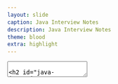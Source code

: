 ```yaml
---
layout: slide
caption: Java Interview Notes
description: Java Interview Notes
theme: blood
extra: highlight
---
```


<section data-markdown data-separator="===" data-separator-vertical="^---$">
  <textarea data-template>

## Java Interview Notes

===
### Java Keywords

![Java Keywords](/assets/images/slides/jiq/keywords.png)

---
### Java Reserved Words

- `const`
- `goto`
- Literals
  - `true`
  - `false`
  - `null`

---
### Java Restricted Identifiers

- They can be used for variable and method names, but not for type declarations.
  - So, they are also called **reserved type**
- `var`
- `record`
- `yield`
- `sealed`
- `permits`

===
### Variables

#### `var`
- `var` is only used for local variable type inference
- `var` is not a reserved word and allowed to be used as an identifier
  - It is a **reserved type** name which means it cannot be used to define a type, such as a `class`, `interface`, or `enum`

---
#### Example 1

```java
int i1, i2 = 1;

//var a=1,b=3; ERR:'var' is not allowed in compound declaration

var arr = new ArrayList<>();
arr.add("A");
arr.add(1.1);

var st = new HashSet<String>();
//st.add(1); ERR: incompatible types

final var name = "John";
var num = 1/0;

//var text = null; ERR: can't infer type
```

---
#### Example 2
- Following code compiles successfully!

```java
package var;

public class Var {
    public void var() {
        var var = "var";
    }

	public void Var() {
        Var var = new Var();
    }
}
```
===
### Numbers

#### Literals Format (1/2)
- Octal - starts with `0`: `017`, `0654`
- Hexadecimal - starts with `0x` or `0X`: `0xaaaaaa`, `0Xdff`
- Binary - starts with `0b` or `0B`: `0b10`, `0b11`
- Literals and the Underscore Character
  - valid: `1_000_000`, `1_______2` (12), `1__1.1__1` (11.11), `.1_1`
  - invalid: `_1000`, `1_`, `1_000._`, `0._1`
    - At beginning, at end, just before or after decimal point

---
#### Literals Format (2/2)
- Long - ends with `l` or `L` (default is `int`)
- Float - ends with `f` or `F` (default is `double`)

---
#### Numeric Promotion Rules
1. Two values have different data types => promote one of the values to the larger of the two data types.
2. One is integral and the other is floating-point => promote the integral value to the floating-point value’s data type.
3. Data types `byte`, `short`, and `char` => first promoted to `int` in **binary** arithmetic operations.
4. After all promotion, the resulting value will have the same data type as its promoted operands.

---
#### Numeric Promotion Rules - Samples (1/2)

```java
byte a = 2 + 100;
short b = 100 * 10;
byte c = 2 * 200;  // COMPILE ERROR - int result
byte a1 = ++a;

long l = 10;
a += b + l; // not binary arithmetic opr
a = a + b;  // COMPILE ERROR (int promotion)

short s = a + b;  // COMPILE ERROR (int promotion)
int i = a + b;
int j = a + b + 1l;  // COMPILE ERROR (long promotion)
 
float d = a + 1.0;  // COMPILE ERROR (double promotion)
float f = a + 1.0f;
```

---
#### Numeric Promotion Rules - Samples (2/2)

```java
int big = 1234567890;

float f = big;
System.out.println(big - (int)f);   // -46

long l = big;
System.out.println(big - (int)l);   // 0

double d = big;
System.out.println(big - (int)d);   // 0
```


---
#### Boxing

- Autoboxing can't work with numeric promotion

```java
Integer a = 10;  // Autoboxing
long b = a;      // Unboxing, then implicit casting 

Long d = 8;      // COMPILE ERROR
Long w = 10L;    // Autoboxing

// Both methods are valid - overloading
public class Kiwi {
	public void fly(int numMiles) {}
	public void fly(Integer numMiles) {}
}
```


---
#### Integer Cache

```java
Integer num1 = 128, num2 = 128;
System.out.println(num1 == num2); // false

Integer num3 = 127, num4 = 127;
System.out.println(num3 == num4); // true

Integer num5 = -128, num6 = -128;
System.out.println(num5 == num6); // true

Integer num7 = -129, num8 = -129;
System.out.println(num7 == num8); // false
```

---
#### Double

```java
final Double d = 1.0 / 0.0;
System.out.println("1.0/0.0 = " + d + " - " + d.isInfinite());
// 1.0/0.0 = Infinity - true

System.out.println(Math.min(Double.MIN_VALUE, 0.0d));
// 0.0
System.out.println("Double.MIN_VALUE = " + Double.MIN_VALUE);
// Double.MIN_VALUE = 4.9E-324

System.out.println("Integer.MIN_VALUE = " + Integer.MIN_VALUE);
// Integer.MIN_VALUE = -2147483648
```

===
### Operators

#### Precedence

![OperatorPrecedence](/assets/images/slides/jiq/operators-precedence.png)

---
#### Misc

```java
boolean healthy = false;
if(healthy = true)   // ASSIGNMENT!
  System.out.print("Good!");

System.out.print(null == null); // true
System.out.print(null instanceof null); // COMPILE ERROR

int stripes = 7;
System.out.print((stripes > 5) ? 21 : "Zebra");
int animal = (stripes < 9) ? 3 : "Horse"; // COMPILE ERROR

int sheep = 1, zzz = 1;
int s1 = zzz < 10 ? sheep++ : zzz++;    // sheep=2,zzz=1
int s2 = sheep >= 10 ? sheep++ : zzz++; // sheep=2,zzz=2
```

===
### String

#### Concatenation (+)

- `1 + 2 + "c"` => `3c`
- `"c" + 1 + 2` => `c12`
- If both operands are numeric, `+` means numeric addition.
- If either operand is a `String`, `+` means concatenation.
- **The expression is evaluated left to right.**
- The `+` operator is evaluated at compile time.

---
#### String Pool (1/2)

- Using the `new` operator for `String`, ensures that it is created in the heap (not into the string pool). 
- Using literal `String` ensures that the string is created in the string pool. 
  - String pool exists as part of the perm area in the heap.

---
#### String Pool (2/2)

```java
String s1 = "hello" + "world";
String s2 = "helloworld";
System.out.println(s1 == s2); // true

String s3 = "hello" + "world";
String s4 = "hello".concat("world");
System.out.println(s3 == s4); // false

String s5 = "hello" + "world";
String s6 = "hello".concat("world").intern();
System.out.println(s5 == s6); // true
```

---
#### Text Block

- A line break after the opening `"""` is required
- `\` at the end prevent new line (like shell script)
- Imagine a vertical line on the leftmost non-whitespace character
  - The left is `incidental whitespace` 
  - The right is `essential whitespace`

![text-block](/assets/images/slides/jiq/java-text-block.png)

---
#### String Methods

- Removing Whitespace
  - `strip()` - the same as `trime()` + Unicode support
  - `stripLeading()` & `stripTrailing()`
- Indentation
  - `indent(+/-int)` & `stripIndent()`

===
### Array

- **Anonymous Array**
  - `int[] nums = {42, 55, 99}`
- `ArrayStoreException` (runtime error)
  ```java
  Object x[] = new String[3];
  x[0] = new Integer(0);
  ```
- ```java
  int[] ids, types;  // both array
  int ids[], types;  // only 'ids' is array
  int[] a[], b[][];  // 'a' is 2D, 'b' is 3D array
  ```

===
### Collections

- `Collection` extends `Iterable`
  - `List`
  - `Set`
    - `SortedSet`
  - `Queue`
    - `Deque` (Double ended queue)
    - `BlockingQueue`
- `Map`
  - `SortedMap`
  - `ConcurrentMap`

---
### Thread-Safe (1/2)

- Followings are without **external synchronization**
- `ConcurrentLinkedQueue`
  - lock-free algorithm, all operations are atomic
- `CopyOnWriteArrayList`
  - updates to the list through a copy-on-write mechanism, then used for subsequent reads
- `EnumSet`
  - a bit vector to store its elements, all operations are atomic

---
### Thread-Safe (2/2)

- `EnumMap`
  - optimized for use with enum keys
  - uses an array of entries, each cell associated with a unique enum constant
- `ConcurrentHashMap`
  - lock striping technique
  - the map is divided into segments, and each segment is locked independently

===
### Pattern Matching

#### instanceof
- The `final` keyword prevents `pattern variable` reassignment!

```java
Object o = "Hello ";

if(o instanceof final String str && !str.isEmpty()) {
    System.out.printf("[%s]\n", str.trim());
}
```

- The pattern variable must be a **subtype** of the variable.

```java
Integer value = 123;
if(value instanceof Integer) {}
if(value instanceof Integer data) {} // COMPILE ERROR
```

---
#### Flow Scoping (1/2)
- The variable is only in scope when the compiler can definitively determine its type

```java
Number number = 10;

// COMPILE ERROR in both following lines
//   Can't resolve symbol `data`
if (number instanceof Integer data || data.compareTo(5) > 0)
    System.out.println(data);
```

---
#### Flow Scoping (2/2)
- It is determined by the compiler based on the branching and flow of the program
  - It is not strictly hierarchical like instance, class, or local scoping

```java
void printIntegerTwice(Number number) {
    if (number instanceof Integer data)
        System.out.print(data.intValue());
    System.out.println(data.intValue()); // COMPILE ERROR
}

// However, following is OK!!!
void printOnlyIntegers(Number number) {
    if (!(number instanceof Integer data))
        return;
    System.out.println(data.intValue());
}
```

---
#### switch statement
- In `switch` statement, the `break` statements are optional, but without them the code will execute every branch following a matching 
  `case` statement, including any `default` statements it finds.

```java
// cases without 'break'!
switch(a) {
  // Since Java 14, case values can be combined.
  case 1, 2: System.out.println("Lion");  // if a=1,2
  case 3: System.out.println("Tiger");    // if a=1,2,3
  case null: System.out.println("ERR");   // if a=1,2,3,null
  default: System.out.println("N/A");     // always printed!
}
```

---
#### switch expression (1/2)

- If the switch expression returns a value:
  - All branches without throwing an exception must return a consistent data type.
  - Block branches must `yield` a value.
  - `default` branch is required unless all cases are covered (e.g. `enum`).
- Define `default` branch in every switch expression, even those that involve `enum` values.

---
#### switch expression (2/2)

```java
// Using pattern matching no need for 'break'
var result = switch(a) {
  case 1, 2 -> "Lion"; // if a=1,2
  case 3 -> "Tiger";   // if a=3
  case null -> {       // if a=null
    System.err.println("NULL");
    yield "ERR";
  } 
  default -> "N/A";    // if a not above
};

System.out.println("result = " + result);
```

===
### Date & Time

- `java.time.*`

<img style="background-color:white;" src="/assets/images/java/java-date-time.png"/>

---
#### Methods

![date.time.methods](/assets/images/slides/jiq/date.time.methods.png)

---
#### Duration vs Period

- `Duration` units: [_nanos_, ..., _days_]
  - suitable for _time_
- `Period` units: [_days_, ..., _years_]
  - suitable for _date_

![duration.vs.period](/assets/images/slides/jiq/duration.vs.period.png)

===
### Class

#### Order of Initialization

- Fields and instance initializer blocks are run in the order in which they appear in the file.
- The constructor runs after all fields and instance initializer blocks have run.

---
##### Example 1

```java
public class Test {
  private String f1 = "a";
  private String f2;
  private String f3;

  public Test() {
    f3 = "c";
    System.out.printf("C: f1=%s, f2=%s, f3=%s\n", f1, f2, f3);
  }

  { // `Instance Initializer` Block
    f2 = "b";
    System.out.printf("I: f1=%s, f2=%s, f3=%s\n", f1, f2, f3);
  }

  public static void main(String[] args) {
    Test t = new Test();
    // OUTPUT
    // I: f1=a, f2=b, f3=null
    // C: f1=a, f2=b, f3=c
  }
}
```

---
##### Example 2

```java
public class Test {
  private final String f1 = "a";
  private final String f2;
  private final String f3;

  public Test() {
    f3 = "c";
    System.out.printf("C: f1=%s, f2=%s, f3=%s\n", f1, f2, f3);
  }

  {
    f2 = "b";
    System.out.printf("I: f1=%s, f2=%s\n", f1, f2);
    // System.out.printf("I: f1=%s, f2=%s, f3=%s\n", f1, f2, f3);
    // COMPILE ERROR for f3: not initialized
  }

  public static void main(String[] args) {
    Test t = new Test();
    // OUTPUT
    // I: f1=a, f2=b
    // C: f1=a, f2=b, f3=c
  }
}
```

---
#### Access Modifiers (1/2)

- `private` - can be accessed only from within the same class
- Package Access (no keyword) - can be accessed only from a class in the same package
- `protected` - can be accessed only from
  - **a class in the same package**
  - **a subclass**
- `public` - can be accessed from anywhere


---
#### Access Modifiers (2/2)

A method in ______ can access a ______ member.

![Access Modifiers](/assets/images/slides/jiq/access-modifiers.png)


---
#### Methods

- While _access modifiers_ and _optional specifiers_ can appear **in any order**, they must all appear **before the return type**.
- Method Signature = `method name` + `parameter list`
  - `parameter list` - types of parameters and their order
  - uniquely determines a method in a class

---
#### Specifier - `static`

- You can access a `static` member via a reference variable, even a `null` one.

```java
public class C1 {
    public static int STA = 1;
}

public class Main {
    public static void main(String[] args) {

        C1 c1 = null;
        System.out.println(c1.STA);

    }
}
```


===
### Package
- If you explicitly import a class name, it takes precedence over any wildcards present

```java
import java.util.*;
import java.sql.*;

Date dt = ...; 
// COMPILE ERROR - `java.util.Date` or `java.sql.Date`
```

```java
import java.util.*;
import java.sql.Date;

Date dt = ...;  
// It is `java.sql.Date`

java.util.Date dt2 = ...;
// explicit fqdn for defining `java.util.Date`  
```

===
### Singleton DP

- Lazy Init Singleton

```java
public final class ThreadSafeSingleton {
	private static volatile ThreadSafeSingleton INSTANCE = null;

	public static ThreadSafeSingleton getInstance() {
		if (INSTANCE == null) {
			synchronized (ThreadSafeSingleton.class) {
				if (INSTANCE == null) {
					INSTANCE = new ThreadSafeSingleton();
				}
			}
		}
		return instance;
	}
	// private constructor & other methods ...
}
```

---
#### Initialization on Demand (*)

```java
public class LazyInitSingleton {

	private static class InstanceHolder {
		private static final LazyInitSingleton INSTANCE =
          new LazyInitSingleton();
	}

	public static LazyInitSingleton getInstance() {
		return InstanceHolder.INSTANCE;
	}

	// private constructor & other methods ...
}
```

---
#### Enum Singleton

```java
public enum EnumSingleton {
	INSTANCE;

	// other methods...
}
```

---
#### Early Initialization

```java
public class EarlyInitSingleton {
	private static final EarlyInitSingleton INSTANCE =
		new EarlyInitSingleton();

	public static EarlyInitSingleton getInstance() {
		return INSTANCE;
	}

	// private constructor & other methods ...
}
```

===
### References
- Oracle Certified Professional Java SE 17 Developer Study Guide Exam 1Z0-829, Scott Selikoff, Jeanne Boyarsky
- [Java Interview Questions for 5 years Experience](https://www.interviewbit.com/java-interview-questions-for-5-years-experience/)
- [Double-Checked Locking with Singleton](https://www.baeldung.com/java-singleton-double-checked-locking)


  </textarea>
</section>